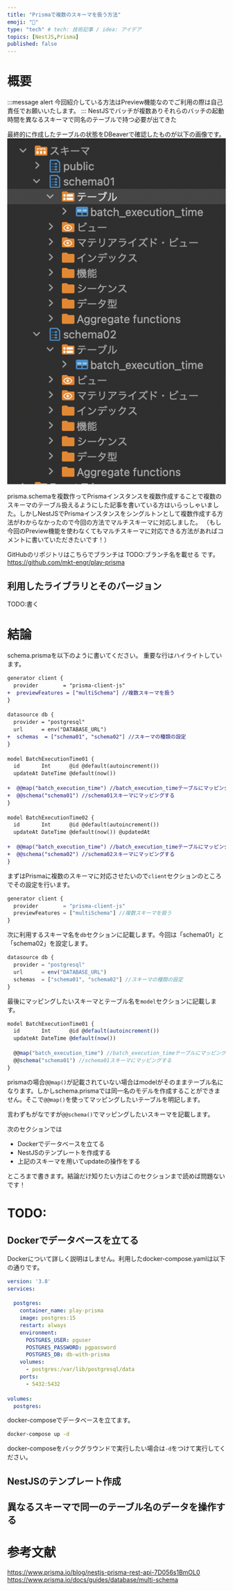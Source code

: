 ```yaml
---
title: "Prismaで複数のスキーマを扱う方法"
emoji: "🦁"
type: "tech" # tech: 技術記事 / idea: アイデア
topics: [NestJS,Prisma]
published: false
---
```


# 概要
:::message alert
今回紹介している方法はPreview機能なのでご利用の際は自己責任でお願いいたします。
:::
NestJSでバッチが複数ありそれらのバッチの起動時間を異なるスキーマで同名のテーブルで持つ必要が出てきた

最終的に作成したテーブルの状態をDBeaverで確認したものが以下の画像です。
![DBeaverで複数のスキーマに同一名のテーブルがあることを確認できる画像](/images/prisma-multi-schema/multi-schema-same-table-name.png)

prisma.schemaを複数作ってPrismaインスタンスを複数作成することで複数のスキーマのテーブル扱えるようにした記事を書いている方はいらっしゃいました。しかしNestJSでPrismaインスタンスをシングルトンとして複数作成する方法がわからなかったので今回の方法でマルチスキーマに対応しました。
（もし今回のPreview機能を使わなくてもマルチスキーマに対応できる方法があればコメントに書いていただきたいです！）



GitHubのリポジトリはこちらでブランチは
TODO:ブランチ名を載せる
です。
https://github.com/mkt-engr/play-prisma

## 利用したライブラリとそのバージョン
TODO:書く


# 結論
schema.prismaを以下のように書いてください。
重要な行はハイライトしています。
```diff js:src/prisma/schema.prisma
generator client {
  provider        = "prisma-client-js"
+  previewFeatures = ["multiSchema"] //複数スキーマを扱う
}

datasource db {
  provider = "postgresql"
  url      = env("DATABASE_URL")
+  schemas  = ["schema01", "schema02"] //スキーマの種類の設定
}

model BatchExecutionTime01 {
  id       Int      @id @default(autoincrement())
  updateAt DateTime @default(now())

+  @@map("batch_execution_time") //batch_execution_timeテーブルにマッピングする
+  @@schema("schema01") //schema01スキーマにマッピングする
}

model BatchExecutionTime02 {
  id       Int      @id @default(autoincrement())
  updateAt DateTime @default(now()) @updatedAt

+  @@map("batch_execution_time") //batch_execution_timeテーブルにマッピングする
+  @@schema("schema02") //schema02スキーマにマッピングする
}

```

まずはPrismaに複数のスキーマに対応させたいので`client`セクションのところでその設定を行います。
```js
generator client {
  provider        = "prisma-client-js"
  previewFeatures = ["multiSchema"] //複数スキーマを扱う
}
```

次に利用するスキーマ名を`db`セクションに記載します。今回は「schema01」と「schema02」を設定します。
```js
datasource db {
  provider = "postgresql"
  url      = env("DATABASE_URL")
  schemas  = ["schema01", "schema02"] //スキーマの種類の設定
}
```

最後にマッピングしたいスキーマとテーブル名を`model`セクションに記載します。

```js
model BatchExecutionTime01 {
  id       Int      @id @default(autoincrement())
  updateAt DateTime @default(now())

  @@map("batch_execution_time") //batch_execution_timeテーブルにマッピングする
  @@schema("schema01") //schema01スキーマにマッピングする
}
```

prismaの場合`@@map()`が記載されていない場合はmodelがそのままテーブル名になります。しかしschema.prismaでは同一名のモデルを作成することができません。そこで`@@map()`を使ってマッピングしたいテーブルを明記します。

言わずもがなですが`@@schema()`でマッピングしたいスキーマを記載します。

次のセクションでは
- Dockerでデータベースを立てる
- NestJSのテンプレートを作成する
- 上記のスキーマを用いてupdateの操作をする
  
ところまで書きます。結論だけ知りたい方はこのセクションまで読めば問題ないです！

# TODO:
##  Dockerでデータベースを立てる
Dockerについて詳しく説明はしません。利用したdocker-compose.yamlは以下の通りです。
```yaml
version: '3.8'
services:

  postgres:
    container_name: play-prisma
    image: postgres:15
    restart: always
    environment:
      POSTGRES_USER: pguser
      POSTGRES_PASSWORD: pgpassword
      POSTGRES_DB: db-with-prisma
    volumes:
      - postgres:/var/lib/postgresql/data
    ports:
      - 5432:5432

volumes:
  postgres:
```

docker-composeでデータベースを立てます。
```sh
docker-compose up -d
```
docker-composeをバックグラウンドで実行したい場合は`-d`をつけて実行してください。
##  NestJSのテンプレート作成
## 異なるスキーマで同一のテーブル名のデータを操作する


# 参考文献
https://www.prisma.io/blog/nestjs-prisma-rest-api-7D056s1BmOL0
https://www.prisma.io/docs/guides/database/multi-schema